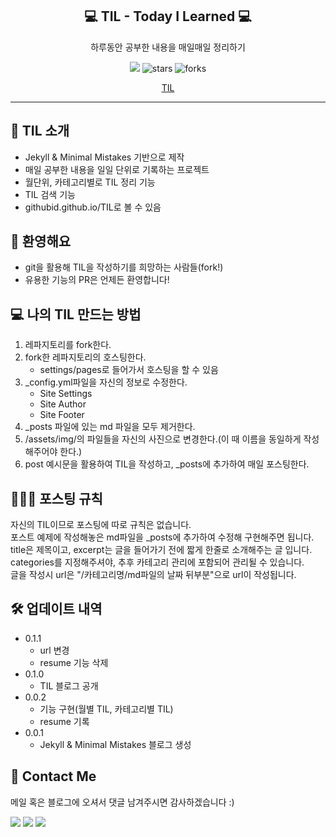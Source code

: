 <div align="center">
  <h2>💻 TIL - Today I Learned 💻</h2>
  <p>하루동안 공부한 내용을 매일매일 정리하기</p>
  <a href="https://hits.seeyoufarm.com"><img src="https://hits.seeyoufarm.com/api/count/incr/badge.svg?url=https://kim-jin-seop.github.io/til/&count_bg=%2379C83D&title_bg=%23555555&icon=&icon_color=%23E7E7E7&title=hits&edge_flat=false"/></a>
  <img src="https://img.shields.io/github/stars/kim-jin-seop/kim-jin-seop.github.io" alt="stars"/>
  <img src="https://img.shields.io/github/forks/kim-jin-seop/kim-jin-seop.github.io" alt="forks"/>
  <p>
    <a href="https://kim-jin-seop.github.io/TIL/">TIL</a>
  </p>
</div>

  
---  




## 👋 TIL 소개
- Jekyll & Minimal Mistakes 기반으로 제작
- 매일 공부한 내용을 일일 단위로 기록하는 프로젝트 
- 월단위, 카테고리별로 TIL 정리 기능  
- TIL 검색 기능  
- githubid.github.io/TIL로 볼 수 있음


## 💬 환영해요
- git을 활용해 TIL을 작성하기를 희망하는 사람들(fork!)  
- 유용한 기능의 PR은 언제든 환영합니다!  

## 💻 나의 TIL 만드는 방법  
1. 레파지토리를 fork한다.  
2. fork한 레파지토리의 호스팅한다.
   - settings/pages로 들어가서 호스팅을 할 수 있음
3. _config.yml파일을 자신의 정보로 수정한다. 
   - Site Settings
   - Site Author
   - Site Footer
5. _posts 파일에 있는 md 파일을 모두 제거한다.
6. /assets/img/의 파일들을 자신의 사진으로 변경한다.(이 때 이름을 동일하게 작성해주어야 한다.)
7. post 예시문을 활용하여 TIL을 작성하고, _posts에 추가하여 매일 포스팅한다.


## 👨🏻‍💻 포스팅 규칙
자신의 TIL이므로 포스팅에 따로 규칙은 없습니다.  
포스트 예제에 작성해놓은 md파일을 _posts에 추가하여 수정해 구현해주면 됩니다.  
title은 제목이고, excerpt는 글을 들어가기 전에 짧게 한줄로 소개해주는 글 입니다.  
categories를 지정해주셔야, 추후 카테고리 관리에 포함되어 관리될 수 있습니다.  
글을 작성시 url은 "/카테고리명/md파일의 날짜 뒤부분"으로 url이 작성됩니다.

## 🛠 업데이트 내역
* 0.1.1
    * url 변경
    * resume 기능 삭제
* 0.1.0
    * TIL 블로그 공개
* 0.0.2
    * 기능 구현(월별 TIL, 카테고리별 TIL)
    * resume 기록
* 0.0.1
    * Jekyll & Minimal Mistakes 블로그 생성



## 👀 Contact Me
메일 혹은 블로그에 오셔서 댓글 남겨주시면 감사하겠습니다 :)   

  <a href="https://cnu-jinseop.tistory.com/" target="_blank"><img src="https://img.shields.io/badge/Blog-gray?style=flat-square&logo=TV%20Time&logoColor=white&link=https://cnu-jinseop.tistory.com/"/></a>
  <a href="mailto:tjq2702@naver.com" target="_blank"><img src="https://img.shields.io/badge/tjq2702@naver.com-03C75A?style=flat-square&logo=Naver&logoColor=white&link=tjq2702@naver.com"/></a>
  <a href="https://www.facebook.com/JinSeopDev" target = "_blank"><img src="https://img.shields.io/badge/-Facebook-1877f2?style=flat-square&logo=facebook&logoColor=white&link=https://www.facebook.com/JinSeopDev"/></a>
  

